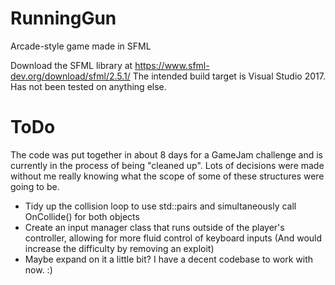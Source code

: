# RunningGun
Arcade-style game made in SFML

Download the SFML library at
https://www.sfml-dev.org/download/sfml/2.5.1/
The intended build target is Visual Studio 2017. Has not been tested on anything else.

# ToDo
The code was put together in about 8 days for a GameJam challenge and is currently in the process of being "cleaned up". Lots of decisions were made without me really knowing what the scope of some of these structures were going to be.

- Tidy up the collision loop to use std::pairs and simultaneously call OnCollide() for both objects
- Create an input manager class that runs outside of the player's controller, allowing for more fluid control of keyboard inputs (And would increase the difficulty by removing an exploit)
- Maybe expand on it a little bit? I have a decent codebase to work with now. :)
